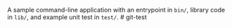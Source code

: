 A sample command-line application with an entrypoint in `bin/`, library code
in `lib/`, and example unit test in `test/`.
#   g i t - t e s t  
 